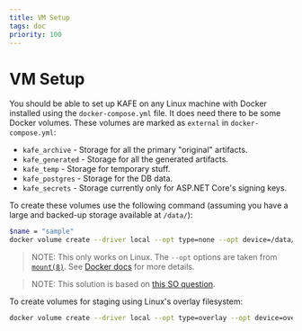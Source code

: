 ```yaml
---
title: VM Setup
tags: doc
priority: 100
---
```


# VM Setup

You should be able to set up KAFE on any Linux machine with Docker installed using the `docker-compose.yml` file.
It does need there to be some Docker volumes. These volumes are marked as `external` in `docker-compose.yml`:

- `kafe_archive` - Storage for all the primary "original" artifacts.
- `kafe_generated` - Storage for all the generated artifacts.
- `kafe_temp` - Storage for temporary stuff.
- `kafe_postgres` - Storage for the DB data.
- `kafe_secrets` - Storage currently only for ASP.NET Core's signing keys.

To create these volumes use the following command (assuming you have a large and backed-up storage available at `/data/`):

```bash
$name = "sample"
docker volume create --driver local --opt type=none --opt device=/data/kafe/$name --opt o=bind kafe_$name
```

> NOTE: This only works on Linux. The `--opt` options are taken from [`mount(8)`](https://man7.org/linux/man-pages/man8/mount.8.html). See [Docker docs](https://docs.docker.com/engine/reference/commandline/volume_create/#opt) for more details.

> NOTE: This solution is based on [this SO question](https://stackoverflow.com/questions/39496564/docker-volume-custom-mount-point).

To create volumes for staging using Linux's overlay filesystem:

```bash
docker volume create --driver local --opt type=overlay --opt device=overlay --opt o=lowerdir=/data/kafe/temp,upperdir=/data/kafe-stage/upper-temp,workdir=/data/kafe-stage/work-temp kafe_staging_temp
```

